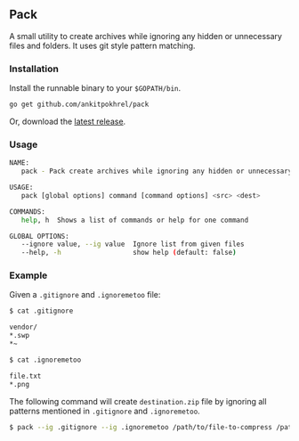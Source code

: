 ## Pack

A small utility to create archives while ignoring any hidden or unnecessary files and folders. It uses git style pattern matching.

### Installation

Install the runnable binary to your `$GOPATH/bin`.

```sh
go get github.com/ankitpokhrel/pack
```

Or, download the [latest release](https://github.com/ankitpokhrel/pack/releases).

### Usage

```sh
NAME:
   pack - Pack create archives while ignoring any hidden or unnecessary files and folders

USAGE:
   pack [global options] command [command options] <src> <dest>

COMMANDS:
   help, h  Shows a list of commands or help for one command

GLOBAL OPTIONS:
   --ignore value, --ig value  Ignore list from given files
   --help, -h                  show help (default: false)
```

### Example

Given a `.gitignore` and `.ignoremetoo` file:
```sh
$ cat .gitignore

vendor/
*.swp
*~

$ cat .ignoremetoo

file.txt
*.png
```

The following command will create `destination.zip` file by ignoring all patterns mentioned in `.gitignore` and `.ignoremetoo`.
```sh
$ pack --ig .gitignore --ig .ignoremetoo /path/to/file-to-compress /path/to/destination.zip
```
